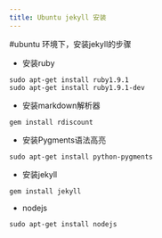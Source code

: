 ```yaml
---
title: Ubuntu jekyll 安装
---
```

<meta http-equiv="Content-Type" content="text/html; charset=utf-8" />
<link rel="stylesheet" href="http://yandex.st/highlightjs/7.1/styles/default.min.css">
<script src="http://yandex.st/highlightjs/7.1/highlight.min.js"></script>
<script>hljs.initHighlightingOnLoad();</script>
<link rel="stylesheet" href="/css/pygments.css">


#ubuntu 环境下，安装jekyll的步骤
- 安装ruby

```
sudo apt-get install ruby1.9.1
sudo apt-get install ruby1.9.1-dev
```

- 安装markdown解析器

```
gem install rdiscount
```

- 安装Pygments语法高亮

```
sudo apt-get install python-pygments
```

- 安装jekyll

```
gem install jekyll
```

-  nodejs

```
sudo apt-get install nodejs
``` 


